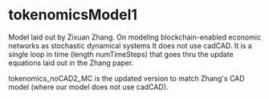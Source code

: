 # tokenomicsModel1
Model laid out by Zixuan Zhang. On modeling blockchain-enabled economic networks as stochastic dynamical systems
It does not use cadCAD. It is a single loop in time (length numTimeSteps) that goes thru the update equations laid out in the Zhang paper.

tokenomics_noCAD2_MC is the updated version to match Zhang's CAD model (where our model does not use cadCAD).
